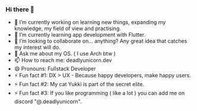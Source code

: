### Hi there 🦄 

<!--
**deadlyunicorn/deadlyunicorn** is a ✨ _special_ ✨ repository because its `README.md` (this file) appears on your GitHub profile.

Here are some ideas to get you started:
-->
- 🔭 I’m currently working on learning new things, expanding my knowledge, my field of view and practising.
- 🌱 I’m currently learning app development with Flutter.
- 👯 I’m looking to collaborate on... anything? Any great idea that catches my interest will do.<!--- 🤔 I’m looking for help with ...-->
- 💬 Ask me about my OS. ( I use Arch btw )
- 📫 How to reach me: deadlyunicorn.dev
- 😄 Pronouns: Fullstack Developer
- ⚡ Fun fact #1: DX > UX - Because happy developers, make happy users.
- ⚡ Fun fact #2: My cat Yukki is part of the secret elite.
- ⚡ Fun fact #3: If you like programming ( like a lot ) you can add me on discord "@.deadlyunicorn".
<!--
-->
